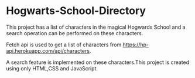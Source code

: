 # Hogwarts-School-Directory
This project has a list of characters in the magical Hogwards School and a search operation can be performed on these characters.

Fetch api is used to get a list of characters from https://hp-api.herokuapp.com/api/characters.

A search feature is implemented on these characters.This project is created using only HTML,CSS and JavaScript.

